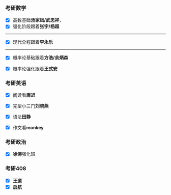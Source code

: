 ### 考研数学

- [x] 高数基础**汤家凤/武忠祥**，
- [x] 强化阶段跟着**张宇/杨超**

<hr>

- [x] 现代全程跟着**李永乐**
<hr>

- [x] 概率论基础跟着**方浩/余炳森**
- [x] 概率论强化跟着**王式安**



### 考研英语
 - [x] 阅读看**唐迟**
 - [x] 完型小三门**刘晓燕**
 - [x] 语法**田静**
 - [x] 作文看**monkey**



### 考研政治

 - [x] **徐涛**强化班



### 考研408

- [x] **王道**
- [x] **启航**
<!--stackedit_data:
eyJoaXN0b3J5IjpbLTQ5NDA4OTcwLDQzMjc4NDIzMCw3OTAzOT
IyNjIsMTg2NDE5MjAzMCwyMDQzODE5NDU0LC0xNTg3NzIzMDc0
LC0xNTg3NzIzMDc0LDE0NTQ4NTE5NTAsNzkwMzkyMjYyXX0=
-->